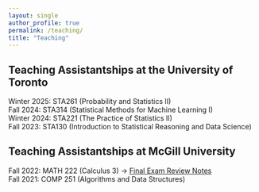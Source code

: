 ```yaml
---
layout: single
author_profile: true
permalink: /teaching/
title: "Teaching"
---
```

## Teaching Assistantships at the University of Toronto ##

Winter 2025: STA261 (Probability and Statistics II) <br>
Fall 2024: STA314 (Statistical Methods for Machine Learning I) <br>
Winter 2024: STA221 (The Practice of Statistics II) <br>
Fall 2023: STA130 (Introduction to Statistical Reasoning and Data Science)

## Teaching Assistantships at McGill University ##

Fall 2022: MATH 222 (Calculus 3) -> [Final Exam Review Notes](/files/math222_final_review.pdf) <br>
Fall 2021: COMP 251 (Algorithms and Data Structures)